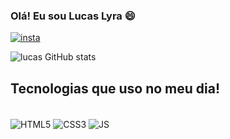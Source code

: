 ### Olá! Eu sou Lucas Lyra 😄

[![insta](https://img.shields.io/badge/Instagram-E4405F?style=for-the-badge&logo=instagram&logoColor=white)](https://www.instagram.com/lucas_lyra991/)

![lucas GitHub stats](https://github-readme-stats.vercel.app/api?username=lucas-lyra&show_icons=true&theme=radical)

## Tecnologias que uso no meu dia! 
<div style="displey: inline_block"><br/>
  <img align="center" alt="HTML5" src="https://img.shields.io/badge/HTML5-E34F26?style=for-the-badge&logo=html5&logoColor=white"/>
  <img align="center" alt="CSS3" src="https://img.shields.io/badge/CSS3-1572B6?style=for-the-badge&logo=css3&logoColor=white"/>
  <img align="center" alt="JS" src ="https://img.shields.io/badge/JavaScript-323330?style=for-the-badge&logo=javascript&logoColor=F7DF1E"/>
